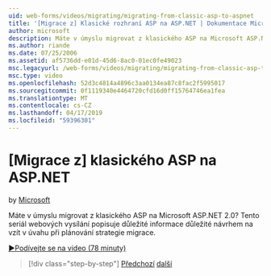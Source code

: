 ```yaml
---
uid: web-forms/videos/migrating/migrating-from-classic-asp-to-aspnet
title: '[Migrace z] Klasické rozhraní ASP na ASP.NET | Dokumentace Microsoftu'
author: microsoft
description: Máte v úmyslu migrovat z klasického ASP na Microsoft ASP.NET 2.0? Tento seriál webových vysílání vás provede posouzení důležité návrh architektury...
ms.author: riande
ms.date: 07/25/2006
ms.assetid: af5736dd-e01d-45d6-8ac0-01ec0fe49023
msc.legacyurl: /web-forms/videos/migrating/migrating-from-classic-asp-to-aspnet
msc.type: video
ms.openlocfilehash: 52d3c4814a4896c3aa0134ea87c8fac2f5995017
ms.sourcegitcommit: 0f1119340e4464720cfd16d0ff15764746ea1fea
ms.translationtype: MT
ms.contentlocale: cs-CZ
ms.lasthandoff: 04/17/2019
ms.locfileid: "59396301"
---
```

# <a name="migrating-from-classic-asp-to-aspnet"></a>[Migrace z] klasického ASP na ASP.NET

by [Microsoft](https://github.com/microsoft)

Máte v úmyslu migrovat z klasického ASP na Microsoft ASP.NET 2.0? Tento seriál webových vysílání popisuje důležité informace důležité návrhem na vzít v úvahu při plánování strategie migrace.

[&#9654;Podívejte se na video (78 minuty)](https://channel9.msdn.com/Blogs/ASP-NET-Site-Videos/migrating-from-classic-asp-to-aspnet)

> [!div class="step-by-step"]
> [Předchozí](intro-to-aspnet-20-user-interface-elements.md)
> [další](intro-to-aspnet-for-jsp-developers-welcome-to-aspnet-20.md)
